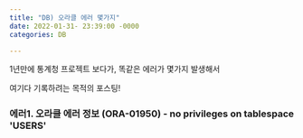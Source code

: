 ```yaml
---
title: "DB) 오라클 에러 몇가지"
date: 2022-01-31- 23:39:00 -0000
categories: DB

---
```


1년만에 통계청 프로젝트 보다가, 똑같은 에러가 몇가지 발생해서

여기다 기록하려는 목적의 포스팅!


### 에러1. 오라클 에러 정보 (ORA-01950) - no privileges on tablespace 'USERS'